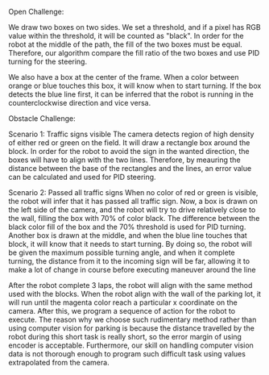 Open Challenge:
    
We draw two boxes on two sides. We set a threshold, and if a pixel has RGB value within the threshold, it will be counted as "black". In order for the robot at the middle of the path, the fill of the two boxes must be equal. Therefore, our algorithm compare the fill ratio of the two boxes and use PID turning for the steering.

We also have a box at the center of the frame. When a color between orange or blue touches this box, it will know when to start turning. If the box detects the blue line first, it can be inferred that the robot is running in the counterclockwise direction and vice versa. 

[](Images/Open.png)

Obstacle Challenge:

Scenario 1: Traffic signs visible
The camera detects region of high density of either red or green on the field. It will draw a rectangle box around the block. In order for the robot to avoid the sign in the wanted direction, the boxes will have to align with the two lines. Therefore, by meauring the distance between the base of the rectangles and the lines, an error value can be calculated and used for PID steering. 

[](Images/Obstacle.png)

Scenario 2: Passed all traffic signs
When no color of red or green is visible, the robot will infer that it has passed all traffic sign.  Now, a box is drawn on the left side of the camera, and the robot will try to drive relatively close to the wall, filling the box with 70% of color black. The difference between the black color fill of the box and the 70% threshold is used for PID turning. Another box is drawn at the middle, and when the blue line touches that block, it will know that it needs to start turning. By doing so, the robot will be given the maximum possible turning angle, and when it complete turning, the distance from it to the incoming sign will be far, allowing it to make a lot of change in course before executing maneuver around the line

[](Images/Scenario%202.png)

After the robot complete 3 laps, the robot will align with the same method used with the blocks. When the robot align with the wall of the parking lot, it will run until the magenta color reach a particular x coordinate on the camera. After this, we program a sequence of action for the robot to execute. The reason why we choose such rudimentary method rather than using computer vision for parking is because the distance travelled by the robot during this short task is really short, so the error margin of using encoder is acceptable. Furthermore, our skill on handling computer vision data is not thorough enough to program such difficult task using values extrapolated from the camera.

[](Images/Parking.png)